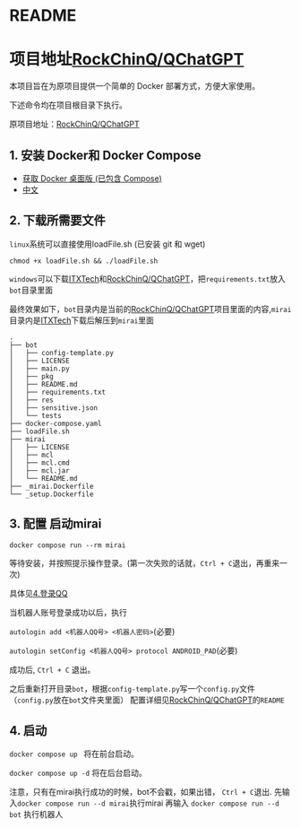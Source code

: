 # README

# 项目地址[RockChinQ/QChatGPT](https://github.com/RockChinQ/QChatGPT)

本项目旨在为原项目提供一个简单的 Docker 部署方式，方便大家使用。

下述命令均在项目根目录下执行。

原项目地址：[RockChinQ/QChatGPT](https://github.com/RockChinQ/QChatGPT)

## 1. 安装 Docker和 Docker Compose

- [获取 Docker 桌面版 (已包含 Compose)](https://docs.docker.com/get-docker/)
- [中文](https://dockerdocs.cn/get-docker/index.html)

## 2. 下载所需要文件
`linux`系统可以直接使用loadFile.sh (已安装 git 和 wget)
```
chmod +x loadFile.sh && ./loadFile.sh 
```

`windows`可以下载[ITXTech](https://github.com/iTXTech/mirai-console-loader/releases/download/v2.1.2/mcl-2.1.2.zip)和[RockChinQ/QChatGPT](https://github.com/RockChinQ/QChatGPT)，把`requirements.txt`放入`bot`目录里面

最终效果如下，`bot`目录内是当前的[RockChinQ/QChatGPT](https://github.com/RockChinQ/QChatGPT)项目里面的内容,`mirai`目录内是[ITXTech](https://github.com/iTXTech/mirai-console-loader/releases/download/v2.1.2/mcl-2.1.2.zip)下载后解压到`mirai`里面

```
.
├── bot
│   ├── config-template.py
│   ├── LICENSE
│   ├── main.py
│   ├── pkg
│   ├── README.md
│   ├── requirements.txt
│   ├── res
│   ├── sensitive.json
│   └── tests
├── docker-compose.yaml
├── loadFile.sh
├── mirai
│   ├── LICENSE
│   ├── mcl
│   ├── mcl.cmd
│   ├── mcl.jar
│   └── README.md
├── _mirai.Dockerfile
└── _setup.Dockerfile
```
## 3. 配置 启动mirai

`docker compose run --rm mirai`

等待安装，并按照提示操作登录。(第一次失败的话就，`Ctrl + C`退出，再重来一次)

具体见[4.登录QQ](https://yiri-mirai.wybxc.cc/tutorials/01/configuration)

当机器人账号登录成功以后，执行

`autologin add <机器人QQ号> <机器人密码>`(必要)

`autologin setConfig <机器人QQ号> protocol ANDROID_PAD`(必要)

成功后, `Ctrl + C` 退出。

之后重新打开目录`bot`，根据`config-template.py`写一个`config.py`文件（`config.py`放在`bot`文件夹里面）
配置详细见[RockChinQ/QChatGPT](https://github.com/RockChinQ/QChatGPT)的`README`

## 4. 启动

`docker compose up ` 将在前台启动。

`docker compose up -d` 将在后台启动。

注意，只有在mirai执行成功的时候，bot不会戳，如果出错， `Ctrl + C`退出.
先输入`docker compose run --d mirai`执行mirai
再输入 `docker compose run --d bot` 执行机器人
